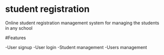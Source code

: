 # student registration
Online student registration management system for managing the students in any school

#Features

-User signup
-User login
-Student management
-Users management
